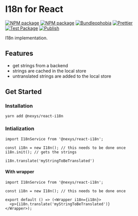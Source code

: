 # I18n for React

[![NPM package](https://badge.fury.io/js/%40nexys%2Freact-i18n.svg)](https://www.npmjs.com/package/@nexys/react-i18n)
[![NPM package](https://img.shields.io/npm/v/@nexys/react-i18n.svg)](https://www.npmjs.com/package/@nexys/react-i18n)
[![Bundleophobia](https://badgen.net/bundlephobia/min/@nexys/react-i18n)](https://bundlephobia.com/result?p=@nexys/react-i18n)
[![Prettier](https://img.shields.io/badge/code_style-prettier-ff69b4.svg)](https://prettier.io/)
[![Test Package](https://github.com/nexys-system/react-i18n/actions/workflows/yarn.yml/badge.svg)](https://github.com/nexys-system/react-i18n/actions/workflows/yarn.yml)
[![Publish](https://github.com/nexys-system/react-i18n/actions/workflows/publish.yml/badge.svg)](https://github.com/nexys-system/react-i18n/actions/workflows/publish.yml)

I18n implementation.

## Features

- get strings from a backend
- strings are cached in the local store
- untranslated strings are added to the local store

## Get Started

### Installation

`yarn add @nexys/react-i18n`

### Intialization

```
import I18nService from '@nexys/react-i18n';

const i18n = new I18n(); // this needs to be done once
i18n.init(); // gets the strings

i18n.translate('myStringToBeTranslated')
```

#### With wrapper

```
import I18nService from '@nexys/react-i18n';

const i18n = new I18n(); // this needs to be done once

export default () => (<Wrapper i18n={i18n}>
  <p>{i18n.translate('myStringToBeTranslated')}
</Wrapper>);
```
